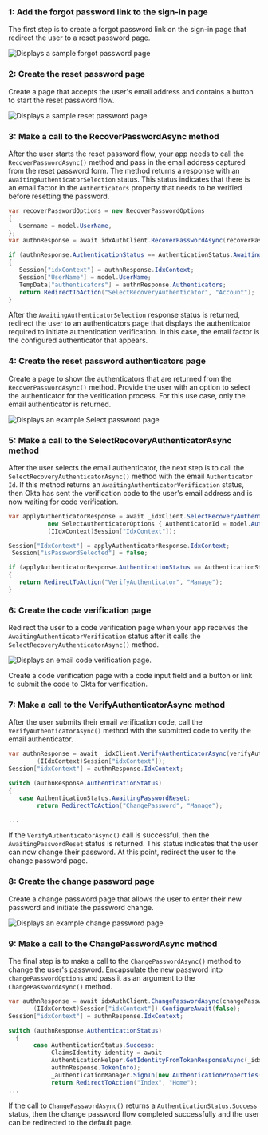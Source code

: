 ### 1: Add the forgot password link to the sign-in page

The first step is to create a forgot password link on the sign-in page that redirect the user to a reset password page.

<div class="common-image-format">

![Displays a sample forgot password page](/img/oie-embedded-sdk/oie-embedded-sdk-use-case-pwd-recovery-screenshot-forgot.png)

</div>

### 2: Create the reset password page

Create a page that accepts the user's email address and contains a button to start the reset password flow.

<div class="common-image-format">

![Displays a sample reset password page](/img/oie-embedded-sdk/oie-embedded-sdk-use-case-pwd-recovery-screenshot-reset.png)

</div>

### 3: Make a call to the RecoverPasswordAsync method

After the user starts the reset password flow, your app needs to call the
`RecoverPasswordAsync()` method and pass in the email address captured from the reset password form.
The method returns a response with an `AwaitingAuthenticatorSelection` status. This status indicates that there is an email factor in the `Authenticators` property that needs to be verified before resetting the password.

```csharp
var recoverPasswordOptions = new RecoverPasswordOptions
{
   Username = model.UserName,
};
var authnResponse = await idxAuthClient.RecoverPasswordAsync(recoverPasswordOptions);

if (authnResponse.AuthenticationStatus == AuthenticationStatus.AwaitingAuthenticatorSelection)
{
   Session["idxContext"] = authnResponse.IdxContext;
   Session["UserName"] = model.UserName;
   TempData["authenticators"] = authnResponse.Authenticators;
   return RedirectToAction("SelectRecoveryAuthenticator", "Account");
}
```

After the `AwaitingAuthenticatorSelection` response status is returned, redirect the user to an authenticators page that displays the authenticator required to initiate authentication verification. In this case, the email factor is the configured authenticator that appears.

### 4: Create the reset password authenticators page

Create a page to show the authenticators that are returned from the `RecoverPasswordAsync()` method. Provide the user with an option to select the authenticator for the verification process. For this use case, only the email authenticator is returned.

<div class="common-image-format">

![Displays an example Select password page](/img/oie-embedded-sdk/oie-embedded-sdk-use-case-pwd-recovery-screenshot-choose-auth.png)

</div>

### 5: Make a call to the SelectRecoveryAuthenticatorAsync method

After the user selects the email authenticator, the next step is to call the `SelectRecoveryAuthenticatorAsync()` method with the email `Authenticator Id`.
If this method returns an `AwaitingAuthenticatorVerification` status, then Okta has sent the verification code to the user's email address and is now waiting for code verification.

```csharp
var applyAuthenticatorResponse = await _idxClient.SelectRecoveryAuthenticatorAsync(
           new SelectAuthenticatorOptions { AuthenticatorId = model.AuthenticatorId },
           (IIdxContext)Session["IdxContext"]);

Session["IdxContext"] = applyAuthenticatorResponse.IdxContext;
 Session["isPasswordSelected"] = false;

if (applyAuthenticatorResponse.AuthenticationStatus == AuthenticationStatus.AwaitingAuthenticatorVerification)
{
   return RedirectToAction("VerifyAuthenticator", "Manage");
}
```

### 6: Create the code verification page

Redirect the user to a code verification page when your app receives the `AwaitingAuthenticatorVerification` status after it calls the `SelectRecoveryAuthenticatorAsync()` method.

<div class="common-image-format">

![Displays an email code verification page.](/img/oie-embedded-sdk/oie-embedded-sdk-use-case-all-verify-email-code.png)

</div>

Create a code verification page with a code input field and a button or link to submit the code to Okta for verification.

### 7: Make a call to the VerifyAuthenticatorAsync method

After the user submits their email verification code, call the `VerifyAuthenticatorAsync()` method with the submitted code to verify the email authenticator.

```csharp
var authnResponse = await _idxClient.VerifyAuthenticatorAsync(verifyAuthenticatorOptions,
        (IIdxContext)Session["idxContext"]);
Session["idxContext"] = authnResponse.IdxContext;

switch (authnResponse.AuthenticationStatus)
{
   case AuthenticationStatus.AwaitingPasswordReset:
        return RedirectToAction("ChangePassword", "Manage");

...
```

If the `VerifyAuthenticatorAsync()` call is successful, then the `AwaitingPasswordReset` status is returned. This status indicates that the user can now change their password. At this point, redirect the user to the change password page.

### 8: Create the change password page

Create a change password page that allows the user to enter their new password and initiate the password change.

<div class="common-image-format">

![Displays an example change password page](/img/oie-embedded-sdk/oie-embedded-sdk-use-case-pwd-recovery-screenshot-change-pwd.png)

</div>

### 9: Make a call to the ChangePasswordAsync method

The final step is to make a call to the `ChangePasswordAsync()` method to change the
user's password. Encapsulate the new password into `changePasswordOptions` and pass it as an argument to the `ChangePasswordAsync()` method.

```csharp
var authnResponse = await idxAuthClient.ChangePasswordAsync(changePasswordOptions,
       (IIdxContext)Session["idxContext"]).ConfigureAwait(false);
Session["idxContext"] = authnResponse.IdxContext;

switch (authnResponse.AuthenticationStatus)
  {
       case AuthenticationStatus.Success:
            ClaimsIdentity identity = await
            AuthenticationHelper.GetIdentityFromTokenResponseAsync(_idxClient.Configuration,
            authnResponse.TokenInfo);
            _authenticationManager.SignIn(new AuthenticationProperties(), identity);
            return RedirectToAction("Index", "Home");
...
```

If the call to `ChangePasswordAsync()` returns a `AuthenticationStatus.Success` status, then the change password flow completed successfully and the user can be redirected to the default page.
